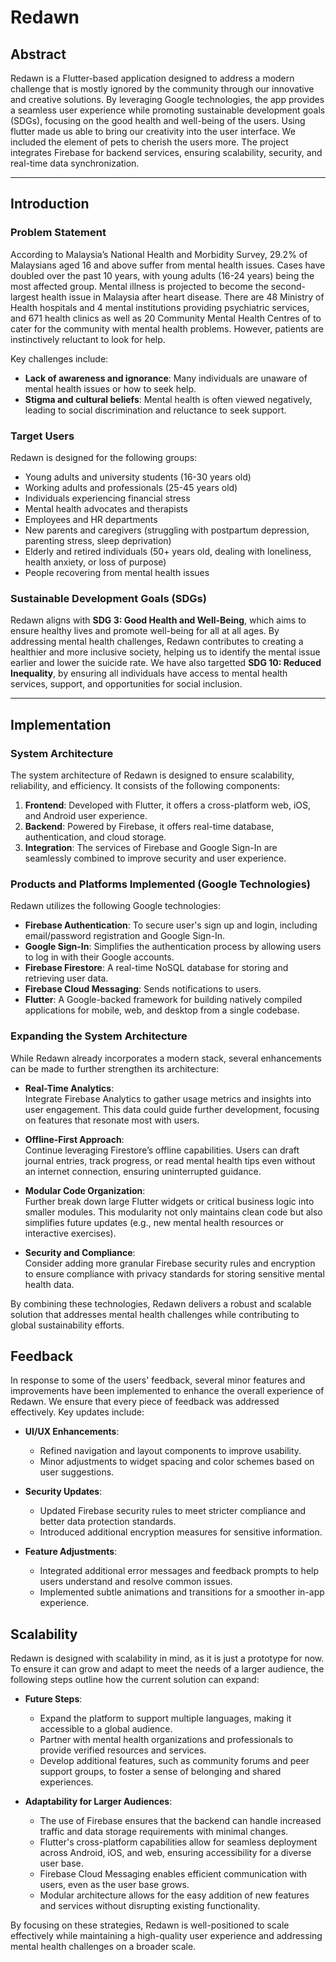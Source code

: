 # Redawn

## Abstract

Redawn is a Flutter-based application designed to address a modern challenge that is mostly ignored by the community through our innovative and creative solutions. By leveraging Google technologies, the app provides a seamless user experience while promoting sustainable development goals (SDGs), focusing on the good health and well-being of the users. Using flutter made us able to bring our creativity into the user interface. We included the element of pets to cherish the users more. The project integrates Firebase for backend services, ensuring scalability, security, and real-time data synchronization.

---

## Introduction

### Problem Statement

According to Malaysia’s National Health and Morbidity Survey, 29.2% of Malaysians aged 16 and above suffer from mental health issues. Cases have doubled over the past 10 years, with young adults (16-24 years) being the most affected group. Mental illness is projected to become the second-largest health issue in Malaysia after heart disease. There are 48 Ministry of Health hospitals and 4 mental institutions providing psychiatric services, and 671 health clinics as well as 20 Community Mental Health Centres of to cater for the community with mental health problems. However, patients are instinctively reluctant to look for help.

Key challenges include:

- **Lack of awareness and ignorance**: Many individuals are unaware of mental health issues or how to seek help.
- **Stigma and cultural beliefs**: Mental health is often viewed negatively, leading to social discrimination and reluctance to seek support.

### Target Users

Redawn is designed for the following groups:

- Young adults and university students (16-30 years old)
- Working adults and professionals (25-45 years old)
- Individuals experiencing financial stress
- Mental health advocates and therapists
- Employees and HR departments
- New parents and caregivers (struggling with postpartum depression, parenting stress, sleep deprivation)
- Elderly and retired individuals (50+ years old, dealing with loneliness, health anxiety, or loss of purpose)
- People recovering from mental health issues

### Sustainable Development Goals (SDGs)

Redawn aligns with **SDG 3: Good Health and Well-Being**, which aims to ensure healthy lives and promote well-being for all at all ages. By addressing mental health challenges, Redawn contributes to creating a healthier and more inclusive society, helping us to identify the mental issue earlier and lower the suicide rate. We have also targetted **SDG 10: Reduced Inequality**, by ensuring all individuals have access to mental health services, support, and opportunities for social inclusion.

---

## Implementation

### System Architecture

The system architecture of Redawn is designed to ensure scalability, reliability, and efficiency. It consists of the following components:

1. **Frontend**: Developed with Flutter, it offers a cross-platform web, iOS, and Android user experience.
2. **Backend**: Powered by Firebase, it offers real-time database, authentication, and cloud storage.
3. **Integration**: The services of Firebase and Google Sign-In are seamlessly combined to improve security and user experience.

### Products and Platforms Implemented (Google Technologies)

Redawn utilizes the following Google technologies:

- **Firebase Authentication**: To secure user's sign up and login, including email/password registration and Google Sign-In.
- **Google Sign-In**: Simplifies the authentication process by allowing users to log in with their Google accounts.
- **Firebase Firestore**: A real-time NoSQL database for storing and retrieving user data.
- **Firebase Cloud Messaging**: Sends notifications to users.
- **Flutter**: A Google-backed framework for building natively compiled applications for mobile, web, and desktop from a single codebase.

### Expanding the System Architecture

While Redawn already incorporates a modern stack, several enhancements can be made to further strengthen its architecture:

- **Real-Time Analytics**:  
  Integrate Firebase Analytics to gather usage metrics and insights into user engagement. This data could guide further development, focusing on features that resonate most with users.

- **Offline-First Approach**:  
  Continue leveraging Firestore’s offline capabilities. Users can draft journal entries, track progress, or read mental health tips even without an internet connection, ensuring uninterrupted guidance.

- **Modular Code Organization**:  
  Further break down large Flutter widgets or critical business logic into smaller modules. This modularity not only maintains clean code but also simplifies future updates (e.g., new mental health resources or interactive exercises).

- **Security and Compliance**:  
  Consider adding more granular Firebase security rules and encryption to ensure compliance with privacy standards for storing sensitive mental health data.

By combining these technologies, Redawn delivers a robust and scalable solution that addresses mental health challenges while contributing to global sustainability efforts.

## Feedback

In response to some of the users' feedback, several minor features and improvements have been implemented to enhance the overall experience of Redawn. We ensure that every piece of feedback was addressed effectively. Key updates include:

- **UI/UX Enhancements**:

  - Refined navigation and layout components to improve usability.
  - Minor adjustments to widget spacing and color schemes based on user suggestions.

- **Security Updates**:

  - Updated Firebase security rules to meet stricter compliance and better data protection standards.
  - Introduced additional encryption measures for sensitive information.

- **Feature Adjustments**:
  - Integrated additional error messages and feedback prompts to help users understand and resolve common issues.
  - Implemented subtle animations and transitions for a smoother in-app experience.

## Scalability

Redawn is designed with scalability in mind, as it is just a prototype for now. To ensure it can grow and adapt to meet the needs of a larger audience, the following steps outline how the current solution can expand:

- **Future Steps**:

  - Expand the platform to support multiple languages, making it accessible to a global audience.
  - Partner with mental health organizations and professionals to provide verified resources and services.
  - Develop additional features, such as community forums and peer support groups, to foster a sense of belonging and shared experiences.

- **Adaptability for Larger Audiences**:
  - The use of Firebase ensures that the backend can handle increased traffic and data storage requirements with minimal changes.
  - Flutter's cross-platform capabilities allow for seamless deployment across Android, iOS, and web, ensuring accessibility for a diverse user base.
  - Firebase Cloud Messaging enables efficient communication with users, even as the user base grows.
  - Modular architecture allows for the easy addition of new features and services without disrupting existing functionality.

By focusing on these strategies, Redawn is well-positioned to scale effectively while maintaining a high-quality user experience and addressing mental health challenges on a broader scale.
